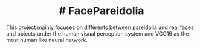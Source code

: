 <h1 align="center"># FacePareidolia</h1>


This project mainly focuses on differents between pareidolia and real faces and objects under the human visual perception system and VGG16 as the most human like neural network.
